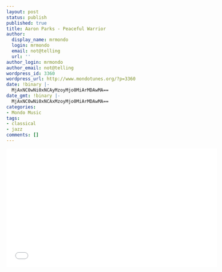 ```yaml
---
layout: post
status: publish
published: true
title: Aaron Parks - Peaceful Warrior
author:
  display_name: mrmondo
  login: mrmondo
  email: not@telling
  url: ''
author_login: mrmondo
author_email: not@telling
wordpress_id: 3360
wordpress_url: http://www.mondotunes.org/?p=3360
date: !binary |-
  MjAxNC0wNi0xNCAyMzoyMjo0MiArMDAwMA==
date_gmt: !binary |-
  MjAxNC0wNi0xNCAxMzoyMjo0MiArMDAwMA==
categories:
- Mondo Music
tags:
- classical
- jazz
comments: []
---
```

<iframe width="560" height="315" src="//www.youtube.com/embed/wbnR0CzVXbk" frameborder="0"> </iframe>
